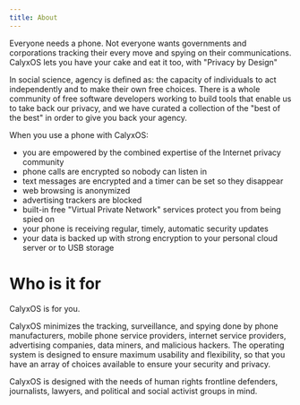 ```yaml
---
title: About
---
```


Everyone needs a phone. Not everyone wants governments and corporations tracking their every move and spying on their communications.  CalyxOS lets you have your cake and eat it too, with  "Privacy by Design"

In social science, agency is defined as: the capacity of individuals to act independently and to make their own free choices.  There is a whole community of free software developers working to build tools that enable us to take back our privacy, and we have curated a collection of the "best of the best" in order to give you back your agency.

When you use a phone with CalyxOS:

* you are empowered by the combined expertise of the Internet privacy community
* phone calls are encrypted so nobody can listen in
* text messages are encrypted and a timer can be set so they disappear
* web browsing is anonymized
* advertising trackers are blocked
* built-in free "Virtual Private Network" services protect you from being spied on
* your phone is receiving regular, timely, automatic security updates
* your data is backed up with strong encryption to your personal cloud server or to USB storage

# Who is it for

CalyxOS is for you.

CalyxOS minimizes the tracking, surveillance, and spying done by phone manufacturers, mobile phone service providers, internet service providers, advertising companies, data miners, and malicious hackers. The operating system is designed to ensure maximum usability and flexibility, so that you have an array of choices available to ensure your security and privacy.

CalyxOS is designed with the needs of human rights frontline defenders, journalists, lawyers, and political and social activist groups in mind.
